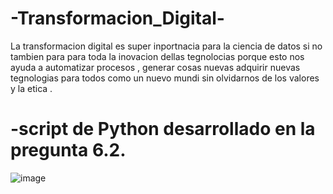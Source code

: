 # -Transformacion_Digital-
La transformacion digital es super inportnacia para la ciencia de datos si no tambien para para toda la inovacion dellas tegnolocias porque esto nos ayuda a automatizar procesos , generar cosas nuevas adquirir nuevas tegnologias para todos como un nuevo mundi sin olvidarnos de los valores y la etica  .
# -script de Python desarrollado en la pregunta 6.2.
![image](https://github.com/user-attachments/assets/261483b9-cc01-420a-a02a-f8bfa6db8158)
